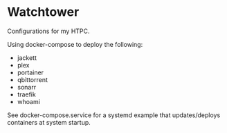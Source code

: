 # WatchtowerConfigurations for my HTPC.Using docker-compose to deploy the following:* jackett* plex* portainer* qbittorrent* sonarr* traefik* whoamiSee docker-compose.service for a systemd example that updates/deploys containers at system startup.